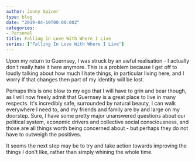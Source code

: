 ```yaml
---
author: Jonny Spicer
type: blog
date: "2019-04-19T00:00:00Z"
categories:
- Personal
title: Falling in Love With Where I Live
series: ["Falling In Love With Where I Live"]
---
```

Upon my return to Guernsey, I was struck by an awful realisation - I actually
don't really hate it here anymore. This is a problem because I get off to loudly
talking about how much I hate things, in particular living here, and I worry if
that changes then part of my identity will be lost.

Perhaps this is one blow to my ego that I will have to grin and bear though,
as I will now freely admit that Guernsey is a great place to live in many
respects. It's incredibly safe, surrounded by natural beauty, I can walk everywhere
I need to, and my friends and family are by and large on my doorstep. Sure,
I have some pretty major unanswered questions about our political system,
economic drivers and collective social consciousness, and those are all things
worth being concerned about - but perhaps they do not have to outweigh the positives.

It seems the next step may be to try and take action towards improving the things
I don't like, rather than simply whining the whole time.
